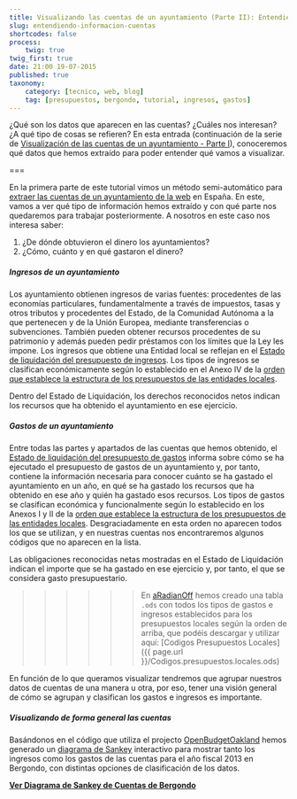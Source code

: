 ```yaml
---
title: Visualizando las cuentas de un ayuntamiento (Parte II): Entendiendo las cuentas
slug: entendiendo-informacion-cuentas
shortcodes: false
process:
    twig: true
twig_first: true
date: 21:00 19-07-2015
published: true
taxonomy:
    category: [tecnico, web, blog]
    tag: [presupuestos, bergondo, tutorial, ingresos, gastos]
---
```


¿Qué son los datos que aparecen en las cuentas? ¿Cuáles nos interesan? ¿A qué tipo de cosas se refieren? En esta entrada (continuación de la serie de [Visualización de las cuentas de un ayuntamiento - Parte I](/es/blog/extrayendo-informacion-rendiciondecuentas.es)), conoceremos qué datos que hemos extraído para poder entender qué vamos a visualizar. 

===

En la primera parte de este tutorial vimos un método semi-automático para [extraer las cuentas de un ayuntamiento de la web](/es/blog/extrayendo-informacion-rendiciondecuentas.es) en España. En este, vamos a ver qué tipo de información hemos extraído y con qué parte nos quedaremos para trabajar posteriormente. A nosotros en este caso nos interesa saber:
1. ¿De dónde obtuvieron el dinero los ayuntamientos?
2. ¿Cómo, cuánto y en qué gastaron el dinero?

##### Ingresos de un ayuntamiento
Los ayuntamiento obtienen ingresos de varias fuentes: procedentes de las economías particulares, fundamentalmente a través de impuestos, tasas y otros tributos y procedentes del Estado, de la Comunidad Autónoma a la que pertenecen y de la Unión Europea, mediante transferencias o subvenciones. También pueden obtener recursos procedentes de su patrimonio y además pueden pedir préstamos con los límites que la Ley les impone.
Los ingresos que obtiene una Entidad local se reflejan en el [Estado de liquidación del presupuesto de ingresos](http://www.rendiciondecuentas.es/es/informaciongeneral/presupuestoentidades/EstadoLiquidacionPresupuestoIngresos.html). Los tipos de ingresos se clasifican económicamente según lo establecido en el Anexo IV de la [orden que establece la estructura de los presupuestos de las entidades locales](http://www.boe.es/buscar/act.php?id=BOE-A-2008-19916).


Dentro del Estado de Liquidación, los derechos reconocidos netos indican los recursos que ha obtenido el ayuntamiento en ese ejercicio. 

##### Gastos de un ayuntamiento
Entre todas las partes y apartados de las cuentas que hemos obtenido, el [Estado de liquidación del presupuesto de gastos](http://www.rendiciondecuentas.es/es/informaciongeneral/presupuestoentidades/EstadoLiquidacionPresupuestoGastos.html) informa sobre cómo se ha ejecutado el presupuesto de gastos de un ayuntamiento y, por tanto, contiene la información necesaria para conocer cuánto se ha gastado el ayuntamiento en un año, en qué se ha gastado los recursos que ha obtenido en ese año y quién ha gastado esos recursos. Los tipos de gastos se clasifican económica y funcionalmente según lo establecido en los Anexos I y II de la [orden que establece la estructura de los presupuestos de las entidades locales](http://www.boe.es/buscar/act.php?id=BOE-A-2008-19916). Desgraciadamente en esta orden no aparecen todos los que se utilizan, y en nuestras cuentas nos encontraremos algunos códigos que no aparecen en la lista. 

Las obligaciones reconocidas netas mostradas en el Estado de Liquidación indican el importe que se ha gastado en ese ejercicio y, por tanto, el que se considera gasto presupuestario. 


>>>>>> En [aRadianOff](http://www.aradianoff.com) hemos creado una tabla `.ods` con todos los tipos de gastos e ingresos establecidos para los presupuestos locales según la orden de arriba, que podéis descargar y utilizar aquí: [Codigos Presupuestos Locales]({{ page.url }}/Codigos.presupuestos.locales.ods)

En función de lo que queramos visualizar tendremos que agrupar nuestros datos de cuentas de una manera u otra, por eso, tener una visión general de cómo se agrupan y clasifican los gastos e ingresos es importante. 


##### Visualizando de forma general las cuentas
Basándonos en el código que utiliza el projecto [OpenBudgetOakland](http://openbudgetoakland.org/) hemos generado un [diagrama de Sankey](https://es.wikipedia.org/wiki/Diagrama_de_Sankey) interactivo para mostrar tanto los ingresos como los gastos de las cuentas para el año fiscal 2013 en Bergondo, con distintas opciones de clasificación de los datos. 

[**Ver Diagrama de Sankey de Cuentas de Bergondo**](/proyectos/bergondoabierto/cuentas-bergondo) 


